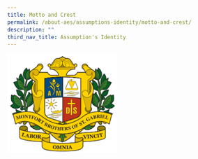 ```yaml
---
title: Motto and Crest
permalink: /about-aes/assumptions-identity/motto-and-crest/
description: ""
third_nav_title: Assumption's Identity
---
```

<style>  
img {  
  display: block;  
  margin-left: auto;  
  margin-right: auto;  
}  
</style>  
<body><img src="/images/AES%20Crest.gif" alt="Motto and Crest" style="width:50%;">  
  
</body>